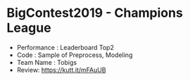 # BigContest2019 - Champions League
- Performance : Leaderboard Top2
- Code : Sample of Preprocess, Modeling
- Team Name : Tobigs
- Review: https://kutt.it/mFAuUB
